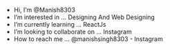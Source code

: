- Hi, I’m @Manish8303
-  I’m interested in ... Designing And Web Designing
-  I’m currently learning ... ReactJs
- I’m looking to collaborate on ... Instagram
- How to reach me ... @manishsingh8303 - Instagram

<!---
Manish8303/Manish8303 is a ✨ special ✨ repository because its `README.md` (this file) appears on your GitHub profile.
You can click the Preview link to take a look at your changes.
--->
